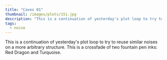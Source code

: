 ```yaml
---
title: "Caves 01"
thumbnail: /images/plots/151.jpg
description: "This is a continuation of yesterday's plot loop to try to reuse similar noises on a more arbitrary structure. This is a crossfade of two fountain pen inks: Red Dragon and Turquoise."
tags:
  - noise
---
```


This is a continuation of yesterday's plot loop to try to reuse similar noises on a more arbitrary structure. This is a crossfade of two fountain pen inks: Red Dragon and Turquoise.
